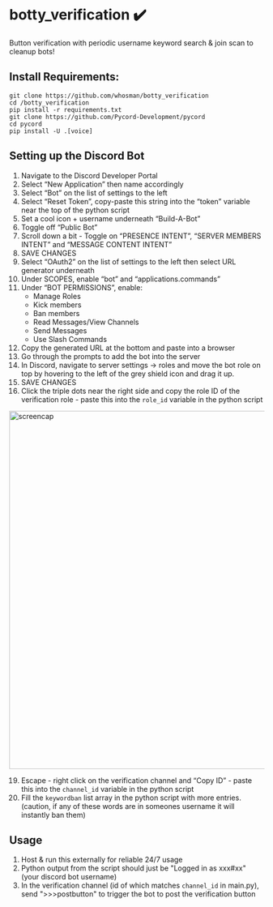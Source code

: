 
# botty_verification ✔️

Button verification with periodic username keyword search & join scan to cleanup bots!

## Install Requirements:  
```
git clone https://github.com/whosman/botty_verification
cd /botty_verification
pip install -r requirements.txt
git clone https://github.com/Pycord-Development/pycord
cd pycord
pip install -U .[voice]
```
## Setting up the Discord Bot
1. Navigate to the Discord Developer Portal  
2. Select “New Application” then name accordingly  
4. Select “Bot” on the list of settings to the left  
6. Select “Reset Token”, copy-paste this string into the “token” variable near the top of the python script  
7. Set a cool icon + username underneath “Build-A-Bot”  
8. Toggle off “Public Bot”  
9. Scroll down a bit - Toggle on “PRESENCE INTENT”, “SERVER MEMBERS INTENT” and “MESSAGE CONTENT INTENT”  
10. SAVE CHANGES  
11. Select “OAuth2” on the list of settings to the left then select URL generator underneath  
12. Under SCOPES, enable “bot” and “applications.commands”  
13. Under “BOT PERMISSIONS”, enable:  
      - Manage Roles  
      - Kick members  
      - Ban members  
      - Read Messages/View Channels  
      - Send Messages  
      - Use Slash Commands  
14. Copy the generated URL at the bottom and paste into a browser  
15. Go through the prompts to add the bot into the server  
16. In Discord, navigate to server settings -> roles and move the bot role on top by hovering to the left of the grey shield icon and drag it up.  
17. SAVE CHANGES  
18. Click the triple dots near the right side and copy the role ID of the verification role - paste this into the `role_id` variable in the python script  
   
   <img width="707" alt="screencap" src="https://user-images.githubusercontent.com/33681794/175198287-af79cfbe-d6f1-466a-a3fb-50cec0a207c6.png">
  
19. Escape - right click on the verification channel and “Copy ID” - paste this into the `channel_id` variable in the python script  
20. Fill the `keywordban` list array in the python script with more entries. (caution, if any of these words are in someones username it will instantly ban them)  

## Usage
1. Host & run this externally for reliable 24/7 usage
2. Python output from the script should just be "Logged in as xxx#xx" (your discord bot username)
3. In the verification channel (id of which matches `channel_id` in main.py), send ">>>postbutton" to trigger the bot to post the verification button
